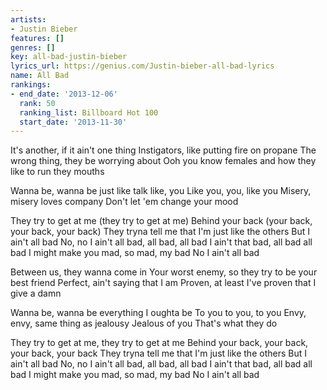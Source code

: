 ```yaml
---
artists:
- Justin Bieber
features: []
genres: []
key: all-bad-justin-bieber
lyrics_url: https://genius.com/Justin-bieber-all-bad-lyrics
name: All Bad
rankings:
- end_date: '2013-12-06'
  rank: 50
  ranking_list: Billboard Hot 100
  start_date: '2013-11-30'
---
```

It's another, if it ain't one thing
Instigators, like putting fire on propane
The wrong thing, they be worrying about
Ooh you know females and how they like to run they mouths


Wanna be, wanna be just like talk like, you
Like you, you, like you
Misery, misery loves company
Don't let 'em change your mood


They try to get at me (they try to get at me)
Behind your back (your back, your back, your back)
They tryna tell me that I'm just like the others
But I ain't all bad
No, no I ain't all bad, all bad, all bad
I ain't that bad, all bad all bad
I might make you mad, so mad, my bad
No I ain't all bad


Between us, they wanna come in
Your worst enemy, so they try to be your best friend
Perfect, ain't saying that I am
Proven, at least I've proven that I give a damn


Wanna be, wanna be everything I oughta be
To you to you, to you
Envy, envy, same thing as jealousy
Jealous of you
That's what they do


They try to get at me, they try to get at me
Behind your back, your back, your back, your back
They tryna tell me that I'm just like the others
But I ain't all bad
No, no I ain't all bad, all bad, all bad
I ain't that bad, all bad all bad
I might make you mad, so mad, my bad
No I ain't all bad

